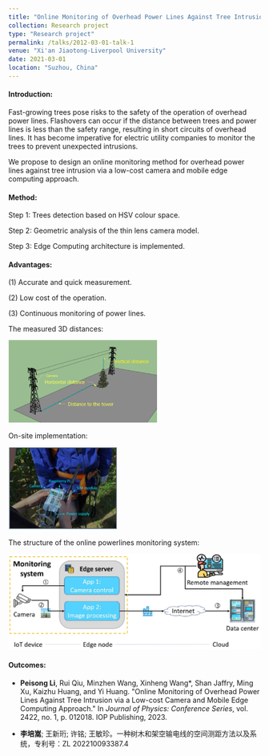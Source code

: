 ```yaml
---
title: "Online Monitoring of Overhead Power Lines Against Tree Intrusion via a Low-cost Camera and Mobile Edge Computing Approach"
collection: Research project
type: "Research project"
permalink: /talks/2012-03-01-talk-1
venue: "Xi'an Jiaotong-Liverpool University"
date: 2021-03-01
location: "Suzhou, China"
---
```


####  Introduction:

Fast-growing trees pose risks to the safety of the operation of overhead power lines. Flashovers can occur if the distance between trees and power lines is less than the safety range, resulting in short circuits of overhead lines. 
It has become imperative for electric utility companies to monitor the trees to prevent unexpected intrusions.

We propose to design an online monitoring method for overhead power lines against tree intrusion via a low-cost camera and mobile edge computing approach.

####  Method:

Step 1: Trees detection based on HSV colour space.

Step 2: Geometric analysis of the thin lens camera model.

Step 3: Edge Computing architecture is implemented.

####  Advantages:

(1) Accurate and quick measurement.

(2) Low cost of the operation.

(3) Continuous monitoring of power lines.

The measured 3D distances:

![image](/images/PL_1.png)

On-site implementation:

![image](/images/PL_2.png)

The structure of the online powerlines monitoring system:

![image](/images/PL_3.png)

#### Outcomes:

- **Peisong Li**, Rui Qiu, Minzhen Wang, Xinheng Wang*, Shan Jaffry, Ming Xu, Kaizhu Huang, and Yi Huang. "Online Monitoring of Overhead Power Lines Against Tree Intrusion via a Low-cost Camera and Mobile Edge Computing Approach." In *Journal of Physics: Conference Series*, vol. 2422, no. 1, p. 012018. IOP Publishing, 2023.

- **李培嵩**; 王新珩; 许铭; 王敏珍。一种树木和架空输电线的空间测距方法以及系统，专利号：ZL 202210093387.4
